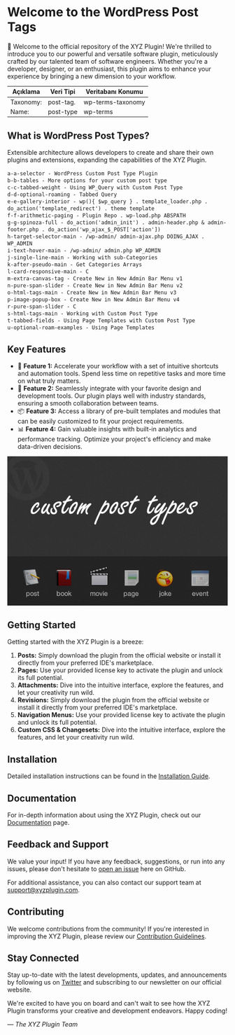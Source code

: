 # Welcome to the WordPress Post Tags

👋 Welcome to the official repository of the XYZ Plugin! We're thrilled to introduce you to our powerful and versatile software plugin, meticulously crafted by our talented team of software engineers. Whether you're a developer, designer, or an enthusiast, this plugin aims to enhance your experience by bringing a new dimension to your workflow.

| Açıklama | Veri Tipi | Veritabanı Konumu |
|----------|----------|----------|
| Taxonomy: | post-tag. | wp-terms-taxonomy |
| Name: | post-type | wp-terms |

## What is WordPress Post Types?

Extensible architecture allows developers to create and share their own plugins and extensions, expanding the capabilities of the XYZ Plugin.

```
a-a-selector - WordPress Custom Post Type Plugin
b-b-tables - More options for your custom post type
c-c-tabbed-weight - Using WP_Query with Custom Post Type
d-d-optional-roaming - Tabbed Query
e-e-gallery-interior - wp(){ $wp_query } . template_loader.php . do_action('template_redirect') . theme template
f-f-arithmetic-paging - Plugin Repo . wp-load.php ABSPATH
g-g-spinoza-full - do_action('admin_init') . admin-header.php & admin-footer.php . do_action('wp_ajax_$_POST['action'])
h-target-selector-main - /wp-admin/ admin-ajax.php DOING_AJAX . WP_ADMIN
i-text-hover-main - /wp-admin/ admin.php WP_ADMIN
j-single-line-main - Working with sub-Categories
k-after-pseudo-main - Get Categories Arrays
l-card-responsive-main - C
m-extra-canvas-tag - Create New in New Admin Bar Menu v1
n-pure-span-slider - Create New in New Admin Bar Menu v2
o-html-tags-main - Create New in New Admin Bar Menu v3
p-image-popup-box - Create New in New Admin Bar Menu v4
r-pure-span-slider - C
s-html-tags-main - Working with Custom Post Type
t-tabbed-fields - Using Page Templates with Custom Post Type
u-optional-roam-examples - Using Page Templates
```

## Key Features

- 🚀 **Feature 1:** Accelerate your workflow with a set of intuitive shortcuts and automation tools. Spend less time on repetitive tasks and more time on what truly matters.
- 🎨 **Feature 2:** Seamlessly integrate with your favorite design and development tools. Our plugin plays well with industry standards, ensuring a smooth collaboration between teams.
- 📦 **Feature 3:** Access a library of pre-built templates and modules that can be easily customized to fit your project requirements.
- 📊 **Feature 4:** Gain valuable insights with built-in analytics and performance tracking. Optimize your project's efficiency and make data-driven decisions.

![Plugin Logo](plugin_logo.png)

## Getting Started

Getting started with the XYZ Plugin is a breeze:

1. **Posts:** Simply download the plugin from the official website or install it directly from your preferred IDE's marketplace.
2. **Pages:** Use your provided license key to activate the plugin and unlock its full potential.
3. **Attachments:** Dive into the intuitive interface, explore the features, and let your creativity run wild.
4. **Revisions:** Simply download the plugin from the official website or install it directly from your preferred IDE's marketplace.
5. **Navigation Menus:** Use your provided license key to activate the plugin and unlock its full potential.
6. **Custom CSS & Changesets:** Dive into the intuitive interface, explore the features, and let your creativity run wild.

## Installation

Detailed installation instructions can be found in the [Installation Guide](installation_guide.md).

## Documentation

For in-depth information about using the XYZ Plugin, check out our [Documentation](documentation.md) page.

## Feedback and Support

We value your input! If you have any feedback, suggestions, or run into any issues, please don't hesitate to [open an issue](../../issues) here on GitHub.

For additional assistance, you can also contact our support team at support@xyzplugin.com.

## Contributing

We welcome contributions from the community! If you're interested in improving the XYZ Plugin, please review our [Contribution Guidelines](contributing.md).

## Stay Connected

Stay up-to-date with the latest developments, updates, and announcements by following us on [Twitter](https://twitter.com/xyzplugin) and subscribing to our newsletter on our official website.

We're excited to have you on board and can't wait to see how the XYZ Plugin transforms your creative and development endeavors. Happy coding!

*— The XYZ Plugin Team*
